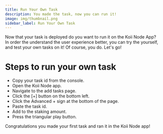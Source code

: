 ```yaml
---
title: Run Your Own Task
description: You made the task, now you can run it!
image: img/thumbnail.png
sidebar_label: Run Your Own Task
---
```

Now that your task is deployed do you want to run it on the Koii Node App? In order the understand the user experience better, you can try the <Tooltip text="Koii Node"/> yourself, and test your own tasks on it! Of course, you do. Let's go!

# Steps to run your own task

- Copy your task id from the console.
- Open the Koii Node app.
- Navigate to the add tasks page.
- Click the [+] button on the bottom left.
- Click the Advanced + sign at the bottom of the page.
- Paste the task id.
- Add to the staking amount.
- Press the triangular play button.

Congratulations you made your first task and ran it in the Koii Node app! 
